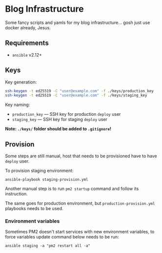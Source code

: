 # Blog Infrastructure
Some fancy scripts and yamls for my blog infrastructure... gosh just use docker already, Jesus.

## Requirements

* `ansible` v2.12+

## Keys

Key generation:

```sh
ssh-keygen -t ed25519 -C "user@example.com" -f ./keys/production_key
ssh-keygen -t ed25519 -C "user@example.com" -f ./keys/staging_key
```

Key naming:

* `production_key` — SSH key for production `deploy` user
* `staging_key` — SSH key for staging `deploy` user

**Note: `./keys/` folder should be added to `.gitignore`!**

## Provision

Some steps are still manual, host that needs to be provisioned have to have `deploy` user.

To provision staging environment:

```commandline
ansible-playbook staging-provision.yml 
```

Another manual step is to run `pm2 startup` command and follow its instruction.

The same goes for production environment, but `production-provision.yml` playbooks needs to be used.

### Environment variables

Sometimes PM2 doesn't start services with new environment variables,
to force variables update command below needs to be run:

```commandline
ansible staging -a "pm2 restart all -a"
```
